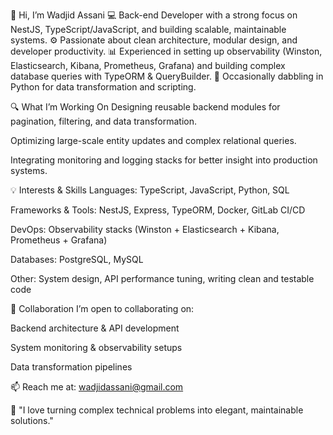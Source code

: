 👋 Hi, I’m Wadjid Assani
💻 Back-end Developer with a strong focus on NestJS, TypeScript/JavaScript, and building scalable, maintainable systems.
⚙️ Passionate about clean architecture, modular design, and developer productivity.
📊 Experienced in setting up observability (Winston, Elasticsearch, Kibana, Prometheus, Grafana) and building complex database queries with TypeORM & QueryBuilder.
🐍 Occasionally dabbling in Python for data transformation and scripting.

🔍 What I’m Working On
Designing reusable backend modules for pagination, filtering, and data transformation.

Optimizing large-scale entity updates and complex relational queries.

Integrating monitoring and logging stacks for better insight into production systems.

💡 Interests & Skills
Languages: TypeScript, JavaScript, Python, SQL

Frameworks & Tools: NestJS, Express, TypeORM, Docker, GitLab CI/CD

DevOps: Observability stacks (Winston + Elasticsearch + Kibana, Prometheus + Grafana)

Databases: PostgreSQL, MySQL

Other: System design, API performance tuning, writing clean and testable code

🤝 Collaboration
I’m open to collaborating on:

Backend architecture & API development

System monitoring & observability setups

Data transformation pipelines

📫 Reach me at: wadjidassani@gmail.com

💬 "I love turning complex technical problems into elegant, maintainable solutions."
